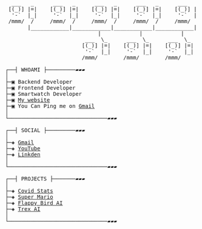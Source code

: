 <pre>

  ___   _      ___   _      ___   _      ___   _      ___   _
 [(_)] |=|    [(_)] |=|    [(_)] |=|    [(_)] |=|    [(_)] |=|
  '-`  |_|     '-`  |_|     '-`  |_|     '-`  |_|     '-`  |_|
 /mmm/  /     /mmm/  /     /mmm/  /     /mmm/  /     /mmm/  /
       |____________|____________|____________|____________|
                             |            |            |
                         ___  \_      ___  \_      ___  \_
                        [(_)] |=|    [(_)] |=|    [(_)] |=|
                         '-`  |_|     '-`  |_|     '-`  |_|
                        /mmm/        /mmm/        /mmm/

┌──┤ WHOAMI ├─────────▰▰▰
│
├─▣ Backend Developer
├─▣ Frontend Developer
├─▣ Smartwatch Developer
├─▣ <a href="https://virajbhartiya.github.io/">My website</a>
├─▣ You Can Ping me on <a href="mailto:vlbhartiya@gmail.com">Gmail</a>
│
└───────────────────────────────▰▰▰

┌──┤ SOCIAL ├─────────▰▰▰
│
├─◈ <a href="mailto:vlbhartiya@gmail.com">Gmail</a>
├─◈ <a href="https://www.youtube.com/channel/UCvwfCZDYeUKWdmHUAGhgsnQ">YouTube</a>
├─◈ <a href="https://www.linkedin.com/in/viraj-bhartiya-b002b5196/">Linkden</a>
│
└───────────────────────────────▰▰▰

┌──┤ PROJECTS ├───────▰▰▰
│
├─◈ <a href="https://github.com/virajbhartiya/Covid-Stats">Covid Stats</a>
├─◈ <a href="https://github.com/virajbhartiya/Super-Mario">Super Mario</a>
├─◈ <a href="https://github.com/virajbhartiya/Flappy-Bird-AI">Flappy Bird AI</a>
├─◈ <a href="https://github.com/virajbhartiya/Trex-NEATt">Trex AI</a>
│
└───────────────────────────────▰▰▰
</pre>
